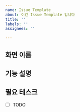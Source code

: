 ```yaml
---
name: Issue Template
about: 이건 Issue Template 입니다
title: ''
labels: ''
assignees: ''

---
```


## 화면 이름

## 기능 설명

## 필요 테스크
- [ ] TODO

